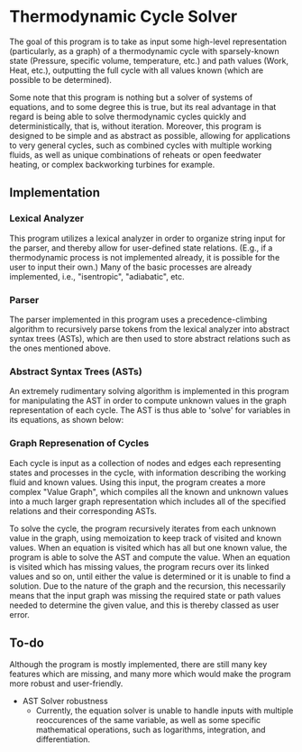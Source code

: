 # Thermodynamic Cycle Solver

The goal of this program is to take as input some high-level representation (particularly, as a graph) of a thermodynamic cycle with sparsely-known state (Pressure, specific volume, temperature, etc.) and path values (Work, Heat, etc.), outputting the full cycle with all values known (which are possible to be determined).

Some note that this program is nothing but a solver of systems of equations, and to some degree this is true, but its real advantage in that regard is being able to solve thermodynamic cycles quickly and deterministically, that is, without iteration. Moreover, this program is designed to be simple and as abstract as possible, allowing for applications to very general cycles, such as combined cycles with multiple working fluids, as well as unique combinations of reheats or open feedwater heating, or complex backworking turbines for example. 

## Implementation

### Lexical Analyzer

This program utilizes a lexical analyzer in order to organize string input for the parser, and thereby allow for user-defined state relations. (E.g., if a thermodynamic process is not implemented already, it is possible for the user to input their own.) Many of the basic processes are already implemented, i.e., "isentropic", "adiabatic", etc.

### Parser

The parser implemented in this program uses a precedence-climbing algorithm to recursively parse tokens from the lexical analyzer into abstract syntax trees (ASTs), which are then used to store abstract relations such as the ones mentioned above.

### Abstract Syntax Trees (ASTs)

An extremely rudimentary solving algorithm is implemented in this program for manipulating the AST in order to compute unknown values in the graph representation of each cycle. The AST is thus able to 'solve' for variables in its equations, as shown below:

<!-- ![alt text](https://github.com/msc5/therm/blob//image.jpg?raw=true) -->

### Graph Represenation of Cycles

Each cycle is input as a collection of nodes and edges each representing states and processes in the cycle, with information describing the working fluid and known values. Using this input, the program creates a more complex "Value Graph", which compiles all the known and unknown values into a much larger graph representation which includes all of the specified relations and their corresponding ASTs.

To solve the cycle, the program recursively iterates from each unknown value in the graph, using memoization to keep track of visited and known values. When an equation is visited which has all but one known value, the program is able to solve the AST and compute the value. When an equation is visited which has missing values, the program recurs over its linked values and so on, until either the value is determined or it is unable to find a solution. Due to the nature of the graph and the recursion, this necessarily means that the input graph was missing the required state or path values needed to determine the given value, and this is thereby classed as user error.

## To-do

Although the program is mostly implemented, there are still many key features which are missing, and many more which would make the program more robust and user-friendly.

- AST Solver robustness
    - Currently, the equation solver is unable to handle inputs with multiple reoccurences of the same variable, as well as some specific mathematical operations, such as logarithms, integration, and differentiation.